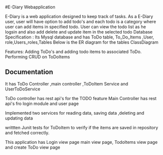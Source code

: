 
#E-Diary Webapplication

E-Diary is a web application designed to keep track of tasks.
As a E-Diary user, user will have option to add todo's and each todo is a category where user can add items in specified todo.
User can view the todo list as he logsin  and also add delete and update item in the selected todo
Database Specification : Its Mysql database and has ToDo table, To_Do_Items ,User, role,Users_roles,Tables
Below is the ER diagram for the tables
ClassDiagram



Features:
Adding ToDo's and adding todo items to associated ToDo.
Performing CRUD on ToDoItems



## Documentation

It has ToDo Controller ,main controller ,ToDoItem Service and UserToDoService 

ToDo controller has rest api's for the TODO feature
Main Controller has rest api's fro login module and user page

Implemented two services for reading data, saving data ,deleting and updating data

writtten Junit tests for  ToDoItem to verify if the items are saved in repository and fetched correctly.

This application has Login view page main view page, TodoItems view page and create ToDo view page
